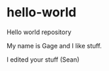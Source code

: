 # hello-world
Hello world repository


My name is Gage and I like stuff.

I edited your stuff (Sean)


